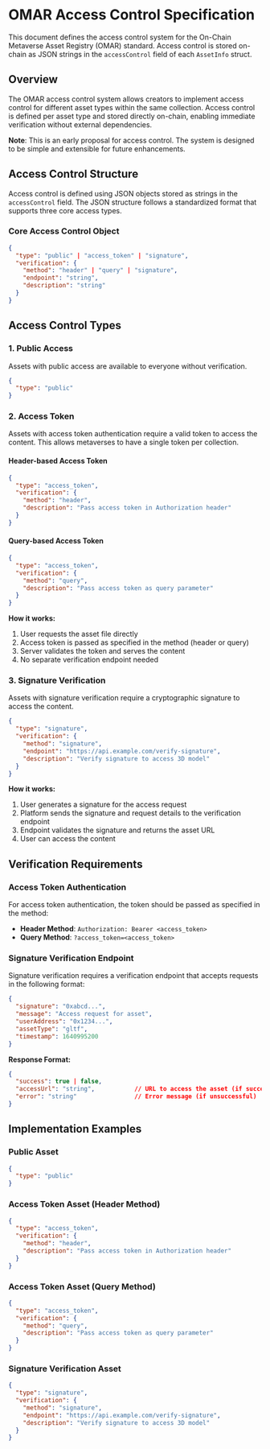 # OMAR Access Control Specification

This document defines the access control system for the On-Chain Metaverse Asset Registry (OMAR) standard. Access control is stored on-chain as JSON strings in the `accessControl` field of each `AssetInfo` struct.

## Overview

The OMAR access control system allows creators to implement access control for different asset types within the same collection. Access control is defined per asset type and stored directly on-chain, enabling immediate verification without external dependencies.

**Note**: This is an early proposal for access control. The system is designed to be simple and extensible for future enhancements.

## Access Control Structure

Access control is defined using JSON objects stored as strings in the `accessControl` field. The JSON structure follows a standardized format that supports three core access types.

### Core Access Control Object

```json
{
  "type": "public" | "access_token" | "signature",
  "verification": {
    "method": "header" | "query" | "signature",
    "endpoint": "string",
    "description": "string"
  }
}
```

## Access Control Types

### 1. Public Access

Assets with public access are available to everyone without verification.

```json
{
  "type": "public"
}
```

### 2. Access Token

Assets with access token authentication require a valid token to access the content. This allows metaverses to have a single token per collection.

#### Header-based Access Token
```json
{
  "type": "access_token",
  "verification": {
    "method": "header",
    "description": "Pass access token in Authorization header"
  }
}
```

#### Query-based Access Token
```json
{
  "type": "access_token",
  "verification": {
    "method": "query",
    "description": "Pass access token as query parameter"
  }
}
```

**How it works:**
1. User requests the asset file directly
2. Access token is passed as specified in the method (header or query)
3. Server validates the token and serves the content
4. No separate verification endpoint needed


### 3. Signature Verification

Assets with signature verification require a cryptographic signature to access the content.

```json
{
  "type": "signature",
  "verification": {
    "method": "signature",
    "endpoint": "https://api.example.com/verify-signature",
    "description": "Verify signature to access 3D model"
  }
}
```

**How it works:**
1. User generates a signature for the access request
2. Platform sends the signature and request details to the verification endpoint
3. Endpoint validates the signature and returns the asset URL
4. User can access the content

## Verification Requirements

### Access Token Authentication

For access token authentication, the token should be passed as specified in the method:

- **Header Method**: `Authorization: Bearer <access_token>`
- **Query Method**: `?access_token=<access_token>`

### Signature Verification Endpoint

Signature verification requires a verification endpoint that accepts requests in the following format:

```json
{
  "signature": "0xabcd...",
  "message": "Access request for asset",
  "userAddress": "0x1234...",
  "assetType": "gltf",
  "timestamp": 1640995200
}
```

**Response Format:**
```json
{
  "success": true | false,
  "accessUrl": "string",           // URL to access the asset (if successful)
  "error": "string"                // Error message (if unsuccessful)
}
```

## Implementation Examples

### Public Asset

```json
{
  "type": "public"
}
```

### Access Token Asset (Header Method)

```json
{
  "type": "access_token",
  "verification": {
    "method": "header",
    "description": "Pass access token in Authorization header"
  }
}
```

### Access Token Asset (Query Method)

```json
{
  "type": "access_token",
  "verification": {
    "method": "query",
    "description": "Pass access token as query parameter"
  }
}
```

### Signature Verification Asset

```json
{
  "type": "signature",
  "verification": {
    "method": "signature",
    "endpoint": "https://api.example.com/verify-signature",
    "description": "Verify signature to access 3D model"
  }
}
```
